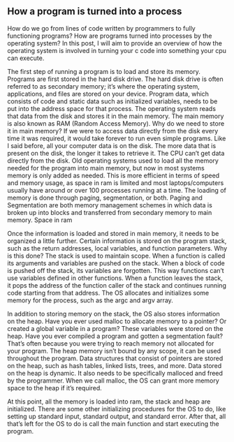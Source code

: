## How a program is turned into a process



How do we go from lines of code written by programmers to fully functioning programs? How are programs turned into processes by the operating system? In this post, I will aim to provide an overview of how the operating system is involved in turning your c code into something your cpu can execute.

The first step of running a program is to load and store its memory. Programs are first stored in the hard disk drive. The hard disk drive is often referred to as secondary memory; it’s where the operating system, applications, and files are stored on your device. Program data, which consists of code and static data such as initialized variables, needs to be put into the address space for that process. The operating system reads that data from the disk and stores it in the main memory. The main memory is also known as RAM (Random Access Memory). Why do we need to store it in main memory? If we were to access data directly from the disk every time it was required, it would take forever to run even simple programs. Like I said before, all your computer data is on the disk. The more data that is present on the disk, the longer it takes to retrieve it. The CPU can’t get data directly from the disk. Old operating systems used to load all the memory needed for the program into main memory, but now in most systems memory is only added as needed. This is more efficient in terms of speed and memory usage, as space in ram is limited and most laptops/computers usually have around or over 100 processes running at a time. The loading of memory is done through paging, segmentation, or both. Paging and Segmentation are both memory management schemes in which data is broken up into blocks and transferred from secondary memory to main memory.  Space in ram 

Once the information is loaded and stored in main memory, it needs to be organized a little further. Certain information is stored on the program stack, such as the return addresses, local variables, and function parameters. Why is this done? The stack is used to maintain scope. When a function is called its arguments and variables are pushed on the stack. When a block of code is pushed off the stack, its variables are forgotten. This way functions can’t use variables defined in other functions. When a function leaves the stack, it pops the address of the function caller of the stack and continues running code starting from that address. The OS allocates and initializes some memory for the process, such as the argc and argv array. 

In addition to storing memory on the stack, the OS also stores information on the heap. Have you ever used malloc to allocate memory to a pointer? Or created a global variable in a program? These variables were stored on the heap. Have you ever compiled a program and gotten a segmentation fault? That’s often because you were trying to reach memory not allocated for your program. The heap memory isn’t bound by any scope, it can be used throughout the program. Data structures that consist of pointers are stored on the heap, such as hash tables, linked lists, trees, and more. Data stored on the heap is dynamic. It also needs to be specifically malloced and freed by the programmer. When we call malloc, the OS can grant more memory space to the heap if it’s required. 

At this point, all the memory is loaded into ram, the stack and heap are initialized. There are some other initializing procedures for the OS to do, like setting up standard input, standard output, and standard error.  After that, all that’s left for the OS to do is call the main function and start executing the program. 



